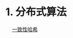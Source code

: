
# 1. 分布式算法  

<!-- 
Paxos算法原理
https://www.cnblogs.com/rickiyang/p/11074192.html

Raft协议
https://mp.weixin.qq.com/s/Voyq4Y7IfEXN6sZiVSoCEw

Raft实战系列，集群成员如何变更？日志怎么压缩？ 
https://mp.weixin.qq.com/s/4g0jR_shCIpjBprap3BExg

2PC、3PC、Paxos、Raft、ZAB、NWR
https://mp.weixin.qq.com/s/-Vi-LHxkpziPt3T7ZD25UA

https://mp.weixin.qq.com/s/BS6PyJCWjr2X8d5j_LfbXw
-->

&emsp; [一致性哈希](/docs/microService/thinking/分布式算法-consistent.md)  